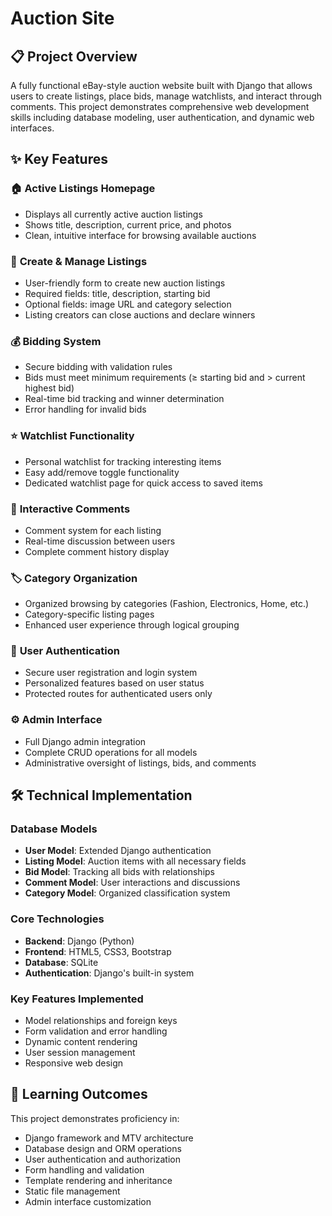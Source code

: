 # Auction Site

## 📋 Project Overview
A fully functional eBay-style auction website built with Django that allows users to create listings, place bids, manage watchlists, and interact through comments. This project demonstrates comprehensive web development skills including database modeling, user authentication, and dynamic web interfaces.

## ✨ Key Features

### 🏠 **Active Listings Homepage**
- Displays all currently active auction listings
- Shows title, description, current price, and photos
- Clean, intuitive interface for browsing available auctions

### 📝 **Create & Manage Listings**
- User-friendly form to create new auction listings
- Required fields: title, description, starting bid
- Optional fields: image URL and category selection
- Listing creators can close auctions and declare winners

### 💰 **Bidding System**
- Secure bidding with validation rules
- Bids must meet minimum requirements (≥ starting bid and > current highest bid)
- Real-time bid tracking and winner determination
- Error handling for invalid bids

### ⭐ **Watchlist Functionality**
- Personal watchlist for tracking interesting items
- Easy add/remove toggle functionality
- Dedicated watchlist page for quick access to saved items

### 💬 **Interactive Comments**
- Comment system for each listing
- Real-time discussion between users
- Complete comment history display

### 🏷️ **Category Organization**
- Organized browsing by categories (Fashion, Electronics, Home, etc.)
- Category-specific listing pages
- Enhanced user experience through logical grouping

### 🔐 **User Authentication**
- Secure user registration and login system
- Personalized features based on user status
- Protected routes for authenticated users only

### ⚙️ **Admin Interface**
- Full Django admin integration
- Complete CRUD operations for all models
- Administrative oversight of listings, bids, and comments

## 🛠️ Technical Implementation

### **Database Models**
- **User Model**: Extended Django authentication
- **Listing Model**: Auction items with all necessary fields
- **Bid Model**: Tracking all bids with relationships
- **Comment Model**: User interactions and discussions
- **Category Model**: Organized classification system

### **Core Technologies**
- **Backend**: Django (Python)
- **Frontend**: HTML5, CSS3, Bootstrap
- **Database**: SQLite
- **Authentication**: Django's built-in system

### **Key Features Implemented**
- Model relationships and foreign keys
- Form validation and error handling
- Dynamic content rendering
- User session management
- Responsive web design

## 🎯 Learning Outcomes

This project demonstrates proficiency in:
- Django framework and MTV architecture
- Database design and ORM operations
- User authentication and authorization
- Form handling and validation
- Template rendering and inheritance
- Static file management
- Admin interface customization
